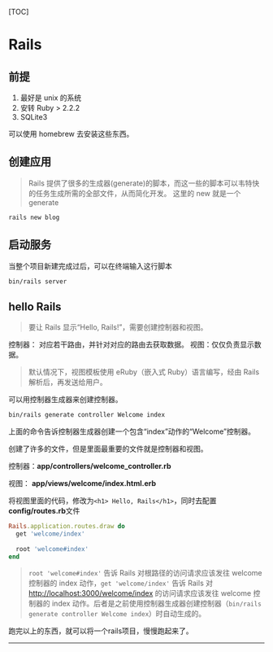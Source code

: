 [TOC]

# Rails
## 前提

1. 最好是 unix 的系统
2. 安转 Ruby > 2.2.2 
3. SQLite3

可以使用 homebrew 去安装这些东西。

## 创建应用

> Rails 提供了很多的生成器(generate)的脚本，而这一些的脚本可以韦特快的任务生成所需的全部文件，从而简化开发。
> 这里的 new 就是一个generate 
```bash
rails new blog
```

## 启动服务
当整个项目新建完成过后，可以在终端输入这行脚本
```bash
bin/rails server
```

## hello Rails
> 要让 Rails 显示“Hello, Rails!”，需要创建控制器和视图。

控制器： 对应若干路由，并针对对应的路由去获取数据。
视图：仅仅负责显示数据。
> 默认情况下，视图模板使用 eRuby（嵌入式 Ruby）语言编写，经由 Rails 解析后，再发送给用户。

可以用控制器生成器来创建控制器。

```bash
bin/rails generate controller Welcome index
```

上面的命令告诉控制器生成器创建一个包含“index”动作的“Welcome”控制器。

创建了许多的文件，但是里面最重要的文件就是控制器和视图。

控制器：**app/controllers/welcome_controller.rb**

视图： **app/views/welcome/index.html.erb**

将视图里面的代码，修改为`<h1> Hello, Rails</h1>`，同时去配置**config/routes.rb**文件

````ruby
Rails.application.routes.draw do
  get 'welcome/index'
 
  root 'welcome#index'
end
````

> `root 'welcome#index'` 告诉 Rails 对根路径的访问请求应该发往 welcome 控制器的 index 动作，`get 'welcome/index'` 告诉 Rails 对 <http://localhost:3000/welcome/index> 的访问请求应该发往 welcome 控制器的 index 动作。后者是之前使用控制器生成器创建控制器（`bin/rails generate controller Welcome index`）时自动生成的。

跑完以上的东西，就可以将一个rails项目，慢慢跑起来了。

-------







